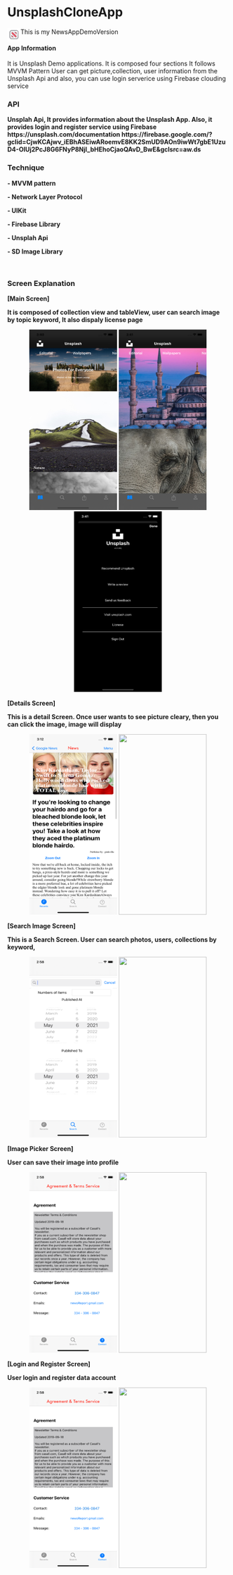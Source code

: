 # UnsplashCloneApp
<img align="left" src = "https://github.com/Ghostlun/NewsAppDemoVersion/blob/master/NewsDemo/Resources/Github%20source/icons8-news-100%20(2).png" width = 30 height = 30/> This is my NewsAppDemoVersion

<h4>App Information </h4>
It is Unsplash Demo applications. It is composed four sections
It follows MVVM Pattern
User can get picture,collection, user information from the Unsplash Api and also, you can use login serverice using Firebase clouding service

<h3>API</h3>
<div><b> Unsplah Api, It provides information about the Unsplash App. Also, it provides login and register service using Firebase <b></div>
https://unsplash.com/documentation
https://firebase.google.com/?gclid=CjwKCAjwv_iEBhASEiwARoemvE8KK2SmUD9AOn9iwWt7gbE1UzuD4-OlUj2PcJ8G6FNyP8Njl_bHEhoCjaoQAvD_BwE&gclsrc=aw.ds

<h3>Technique</h3>
<p>- MVVM pattern</p>
<p>- Network Layer Protocol</p>
<p>- UIKit</p>
<p>- Firebase Library</p>
<p>- Unsplah Api </p>
<p>- SD Image Library </p>
<p><br></p>

<h3>Screen Explanation</h3>

[Main Screen]
<div>It is composed of collection view and tableView, user can search image by topic keyword, It also dispaly license page</div>
<p align="center">
 <img src = "https://github.com/Ghostlun/UnsplashCloneApp/blob/master/UnsplashCloneApp/Resources/Github%20Resource/mainScreen.png" width = 200 height = 410
margin = 20/>
<img src = "https://github.com/Ghostlun/UnsplashCloneApp/blob/master/UnsplashCloneApp/Resources/Github%20Resource/mainScreen1.png" width = 200 height = 410
margin = 20/>
<img src = "https://github.com/Ghostlun/UnsplashCloneApp/blob/master/UnsplashCloneApp/Resources/Github%20Resource/licenseScreen.png" width = 200 height = 410/>
</p>

[Details Screen]
<div>This is a detail Screen. Once user wants to see picture cleary, then you can click the image, image will display</div>
<p align="center">
<img src = "https://github.com/Ghostlun/NewsAppDemoVersion/blob/master/NewsDemo/Resources/Github%20source/detailImage.png" width = 200 height = 410/>
<img src = "https://github.com/Ghostlun/NewsAppDemoVersion/blob/master/NewsDemo/Resources/Github%20source/detailsScreen.gif" width = 200 height = 410/>
 </p>

[Search Image Screen]

<div>This is a Search Screen. User can search photos, users, collections by keyword,</div>
<p align="center">
<img src = "https://github.com/Ghostlun/NewsAppDemoVersion/blob/master/NewsDemo/Resources/Github%20source/detailsOptions.png" width = 200 height = 410/>
<img src = "https://github.com/Ghostlun/NewsAppDemoVersion/blob/master/NewsDemo/Resources/Github%20source/secondScreen.gif" width = 200 height = 410/>
 </p>


[Image Picker Screen]

<div>User can save their image into profile</div>
<p align="center">
<img src = "https://github.com/Ghostlun/NewsAppDemoVersion/blob/master/NewsDemo/Resources/Github%20source/detailsOption.png" width = 200 height = 410/>
<img src = "https://github.com/Ghostlun/NewsAppDemoVersion/blob/master/NewsDemo/Resources/Github%20source/thirdScreen.gif" width = 200 height = 410/>
<p align="center">

[Login and Register Screen]

<div>User login and register data account</div>
<p align="center">
<img src = "https://github.com/Ghostlun/NewsAppDemoVersion/blob/master/NewsDemo/Resources/Github%20source/detailsOption.png" width = 200 height = 410/>
<img src = "https://github.com/Ghostlun/NewsAppDemoVersion/blob/master/NewsDemo/Resources/Github%20source/thirdScreen.gif" width = 200 height = 410/>
<p align="center">





